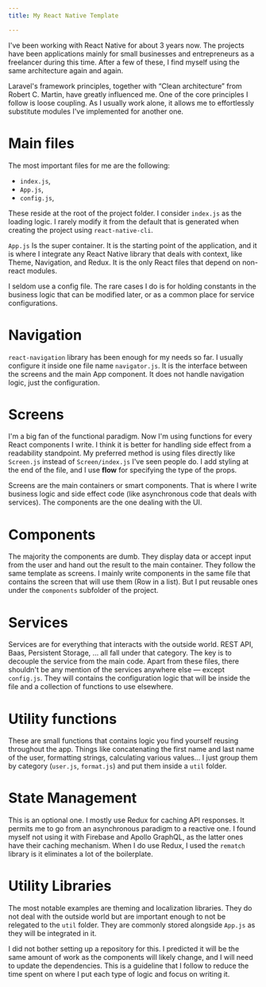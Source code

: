 ```yaml
---
title: My React Native Template

---
```


I've been working with React Native for about 3 years now. The projects have been applications mainly for small businesses and entrepreneurs as a freelancer during this time. After a few of these, I find myself using  the same architecture again and again.

Laravel's framework principles, together with “Clean architecture” from Robert C. Martin, have greatly influenced me. One of the core principles I follow is loose coupling. As I usually work alone, it allows me to effortlessly substitute modules I've implemented for another one.

# Main files

The most important files for me are the following:

- `index.js`,
- `App.js`,
- `config.js`,

These reside at the root of the project folder. I consider `index.js` as the loading logic. I rarely modify it from the default that is generated when creating the project using `react-native-cli`. 

`App.js` Is the super container. It is the starting point of the application, and it is where I integrate any React Native library that deals with context, like Theme, Navigation, and Redux. It is the only React files that depend on non-react modules.

I seldom use a config file. The rare cases I do is for holding constants in the business logic that can be modified later, or as a common place for service configurations.

# Navigation

`react-navigation` library has been enough for my needs so far. I usually configure it inside one file name `navigator.js`. It is the interface between the screens and the main App component. It does not handle navigation logic, just the configuration.

# Screens

I'm a big fan of the functional paradigm. Now I'm using functions for every React components I write. I think it is better for handling side effect from a readability standpoint. My preferred method is using files directly like `Screen.js` instead of `Screen/index.js` I've seen people do.   I add styling at the end of the file, and I use **flow** for specifying the type of the props. 

Screens are the main containers or smart components. That is where I write business logic and side effect code (like asynchronous code that deals with services). The components are the one dealing with the UI.

# Components

The majority the components are dumb. They display data or accept input from the user and hand out the result to the main container. They follow the same template as screens. I mainly write components in the same file that contains the screen that will use them (Row in a list). But I put reusable ones under the `components` subfolder of the project.

# Services
Services are for everything that interacts with the outside world. REST API, Baas, Persistent Storage, … all fall under that category. The key is to decouple the service from the main code. Apart from these files, there shouldn't be any mention of the services anywhere else — except `config.js`. They will contains the configuration logic that will be inside the file and a collection of functions to use elsewhere.

# Utility functions
These are small functions that contains logic you find yourself reusing throughout the app. Things like concatenating the first name and last name of the user, formatting strings, calculating various values... I just group them by category (`user.js`, `format.js`) and put them inside a `util` folder.

# State Management
This is an optional one. I mostly use Redux for caching API responses. It permits me to go from an asynchronous paradigm to a reactive one. I found myself not using it with Firebase and Apollo GraphQL, as the latter ones have their caching mechanism. When I do use Redux, I used the `rematch` library is it eliminates a lot of the boilerplate.

# Utility Libraries
The most notable examples are theming and localization libraries. They do not deal with the outside world but are important enough to not be relegated to the `util` folder. They are commonly stored alongside `App.js` as they will be integrated in it.

I did not bother setting up a repository for this. I predicted it will be the same amount of work as the components will likely change, and I will need to update the dependencies. This is a guideline that I follow to reduce the time spent on where I put each type of logic and focus on writing it.


